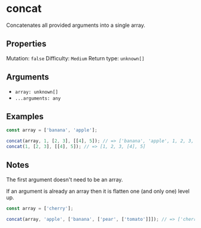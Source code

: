 # concat

Concatenates all provided arguments into a single array.

## Properties

Mutation: `false`
Difficulty: `Medium`
Return type: `unknown[]`

## Arguments

- `array: unknown[]`
- `...arguments: any`

## Examples

```typescript
const array = ['banana', 'apple'];

concat(array, 1, [2, 3], [[4], 5]); // => ['banana', 'apple', 1, 2, 3, [4], 5] (notice the flatten array at the end)
concat(1, [2, 3], [[4], 5]); // => [1, 2, 3, [4], 5]
```

## Notes

The first argument doesn't need to be an array.

If an argument is already an array then it is flatten one (and only one) level up.

```typescript
const array = ['cherry'];

concat(array, 'apple', ['banana', ['pear', ['tomato']]]); // => ['cherry', 'apple', 'banana', ['pear', ['tomato']]]
```
